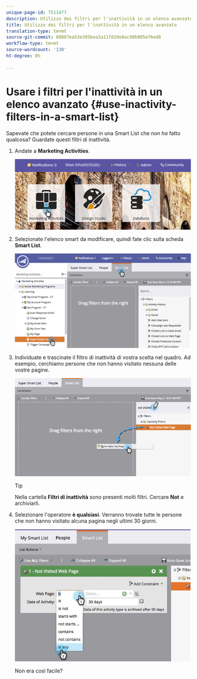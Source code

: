 ```yaml
---
unique-page-id: 7511477
description: Utilizzo dei filtri per l'inattività in un elenco avanzato - Documenti Marketo - Documentazione del prodotto
title: Utilizzo dei filtri per l'inattività in un elenco avanzato
translation-type: tm+mt
source-git-commit: 00887ea53e395bea3a11fd28e0ac98b085ef6ed8
workflow-type: tm+mt
source-wordcount: '130'
ht-degree: 0%

---
```



# Usare i filtri per l&#39;inattività in un elenco avanzato {#use-inactivity-filters-in-a-smart-list}

Sapevate che potete cercare persone in una Smart List che *non ha* fatto qualcosa? Guardate questi filtri di inattività.

1. Andate a **Marketing Activities**.

   ![](assets/login-marketing-activities-3.png)

1. Selezionate l&#39;elenco smart da modificare, quindi fate clic sulla scheda **Smart List**.

   ![](assets/smartlist-choose.png)

1. Individuate e trascinate il filtro di inattività di vostra scelta nel quadro. Ad esempio, cerchiamo persone che non hanno visitato nessuna delle vostre pagine.

   ![](assets/draginactivityfilter.png)

   >[!TIP]
   >
   >Nella cartella **Filtri di inattività** sono presenti molti filtri. Cercare **Not** e archiviarli.

1. Selezionare l&#39;operatore **è qualsiasi**. Verranno trovate tutte le persone che non hanno visitato alcuna pagina negli ultimi 30 giorni.

   ![](assets/mysmartlist-people.jpg)

   Non era così facile?

